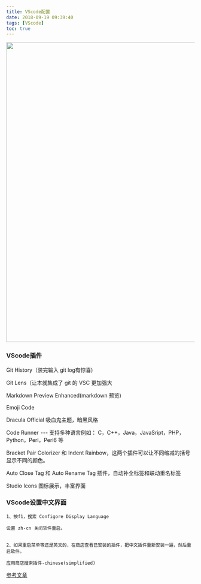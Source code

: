 ```yaml
---
title: VScode配置
date: 2018-09-19 09:39:40
tags: [VScode]
toc: true
---
```


<img width="800" height="800" src="http://ph04wnm2q.bkt.clouddn.com/bg/magazine-unlock-01-2.3.972-_1e1e6ebdd97d46788ea6fe0b42162af7.jpg"/>

<!--more-->

### VScode插件

Git History（装完输入 git log有惊喜)

Git Lens（让本就集成了 git 的 VSC 更加强大

Markdown Preview Enhanced(markdown 预览)

Emoji Code

Dracula Official 吸血鬼主题，暗黑风格

Code Runner  --- 支持多种语言例如： C，C++，Java，JavaSript，PHP，Python，Perl，Perl6 等

Bracket Pair Colorizer 和 Indent Rainbow，这两个插件可以让不同缩减的括号显示不同的颜色。

Auto Close Tag 和 Auto Rename Tag 插件，自动补全标签和联动重名标签

Studio Icons 图标展示，丰富界面

### VScode设置中文界面

```
1、按f1，搜索 Configore Display Language 

设置 zh-cn 关闭软件重启。


2、如果重启菜单等还是英文的，在商店查看已安装的插件，把中文插件重新安装一遍，然后重启软件。

应用商店搜索插件-chinese(simplified)

```
[参考文章](https://blog.csdn.net/p930318/article/details/80491499?utm_source=copy)